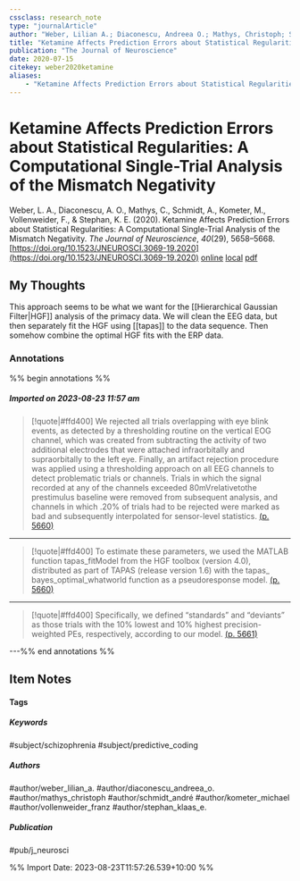 ```yaml
---
cssclass: research_note
type: "journalArticle"
author: "Weber, Lilian A.; Diaconescu, Andreea O.; Mathys, Christoph; Schmidt, André; Kometer, Michael; Vollenweider, Franz; Stephan, Klaas E."
title: "Ketamine Affects Prediction Errors about Statistical Regularities: A Computational Single-Trial Analysis of the Mismatch Negativity"
publication: "The Journal of Neuroscience"
date: 2020-07-15
citekey: weber2020ketamine
aliases: 
    - "Ketamine Affects Prediction Errors about Statistical Regularities: A Computational Single-Trial Analysis of the Mismatch Negativity"
---
```


# Ketamine Affects Prediction Errors about Statistical Regularities: A Computational Single-Trial Analysis of the Mismatch Negativity

Weber, L. A., Diaconescu, A. O., Mathys, C., Schmidt, A., Kometer, M., Vollenweider, F., & Stephan, K. E. (2020). Ketamine Affects Prediction Errors about Statistical Regularities: A Computational Single-Trial Analysis of the Mismatch Negativity. _The Journal of Neuroscience_, _40_(29), 5658–5668. [https://doi.org/10.1523/JNEUROSCI.3069-19.2020](https://doi.org/10.1523/JNEUROSCI.3069-19.2020)
[online](http://zotero.org/users/local/kZl3QdXV/items/UJ9QXQD4) [local](zotero://select/library/items/UJ9QXQD4) [pdf](file:///home/gjc216/Zotero/storage/GPXXZBPY/Weber%20et%20al.%20-%202020%20-%20Ketamine%20Affects%20Prediction%20Errors%20about%20Statistic.pdf)
 


## My Thoughts

This approach seems to be what we want for the [[Hierarchical Gaussian Filter|HGF]] analysis of the primacy data. We will clean the EEG data, but then separately fit the HGF using [[tapas]] to the data sequence. Then somehow combine the optimal HGF fits with the ERP data.
 
### Annotations

%% begin annotations %%
##### Imported on 2023-08-23 11:57 am
>[!quote|#ffd400]
>We rejected all trials overlapping with eye blink events, as detected by a thresholding routine on the vertical EOG channel, which was created from subtracting the activity of two additional electrodes that were attached infraorbitally and supraorbitally to the left eye. Finally, an artifact rejection procedure was applied using a thresholding approach on all EEG channels to detect problematic trials or channels. Trials in which the signal recorded at any of the channels exceeded 80mVrelativetothe prestimulus baseline were removed from subsequent analysis, and channels in which .20% of trials had to be rejected were marked as bad and subsequently interpolated for sensor-level statistics. [(p. 5660)](zotero://open-pdf/library/items/GPXXZBPY?page=5660&annotation=VJVKGVPS)

---
>[!quote|#ffd400]
>To estimate these parameters, we used the MATLAB function tapas_fitModel from the HGF toolbox (version 4.0), distributed as part of TAPAS (release version 1.6) with the tapas_ bayes_optimal_whatworld function as a pseudoresponse model. [(p. 5660)](zotero://open-pdf/library/items/GPXXZBPY?page=5660&annotation=5QRTSKD6)

---
>[!quote|#ffd400]
>Specifically, we defined “standards” and “deviants” as those trials with the 10% lowest and 10% highest precision-weighted PEs, respectively, according to our model. [(p. 5661)](zotero://open-pdf/library/items/GPXXZBPY?page=5661&annotation=VJUVNSPW)

---%% end annotations %%

## Item Notes

#### Tags

##### Keywords

#subject/schizophrenia #subject/predictive_coding

##### Authors

#author/weber_lilian_a. #author/diaconescu_andreea_o. #author/mathys_christoph #author/schmidt_andré #author/kometer_michael #author/vollenweider_franz #author/stephan_klaas_e.

##### Publication

#pub/j_neurosci


%% Import Date: 2023-08-23T11:57:26.539+10:00 %%
